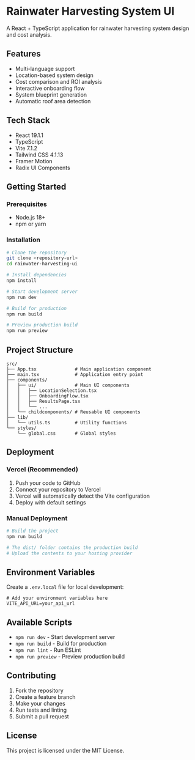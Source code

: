 # Rainwater Harvesting System UI

A React + TypeScript application for rainwater harvesting system design and cost analysis.

## Features

- Multi-language support
- Location-based system design
- Cost comparison and ROI analysis
- Interactive onboarding flow
- System blueprint generation
- Automatic roof area detection

## Tech Stack

- React 19.1.1
- TypeScript
- Vite 7.1.2
- Tailwind CSS 4.1.13
- Framer Motion
- Radix UI Components

## Getting Started

### Prerequisites

- Node.js 18+ 
- npm or yarn

### Installation

```bash
# Clone the repository
git clone <repository-url>
cd rainwater-harvesting-ui

# Install dependencies
npm install

# Start development server
npm run dev

# Build for production
npm run build

# Preview production build
npm run preview
```

## Project Structure

```
src/
├── App.tsx              # Main application component
├── main.tsx             # Application entry point
├── components/
│   ├── ui/              # Main UI components
│   │   ├── LocationSelection.tsx
│   │   ├── OnboardingFlow.tsx
│   │   ├── ResultsPage.tsx
│   │   └── ...
│   └── childcomponents/ # Reusable UI components
├── lib/
│   └── utils.ts         # Utility functions
└── styles/
    └── global.css       # Global styles
```

## Deployment

### Vercel (Recommended)

1. Push your code to GitHub
2. Connect your repository to Vercel
3. Vercel will automatically detect the Vite configuration
4. Deploy with default settings

### Manual Deployment

```bash
# Build the project
npm run build

# The dist/ folder contains the production build
# Upload the contents to your hosting provider
```

## Environment Variables

Create a `.env.local` file for local development:

```env
# Add your environment variables here
VITE_API_URL=your_api_url
```

## Available Scripts

- `npm run dev` - Start development server
- `npm run build` - Build for production
- `npm run lint` - Run ESLint
- `npm run preview` - Preview production build

## Contributing

1. Fork the repository
2. Create a feature branch
3. Make your changes
4. Run tests and linting
5. Submit a pull request

## License

This project is licensed under the MIT License.
